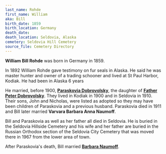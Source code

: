 ```yaml
---
last_name: Rohde
first_name: William
aka: Bill
birth_date: 1859
birth_location: Germany
death_date:
death_location: Seldovia, Alaska
cemetery: Seldovia Hill Cemetery
source_file: Cemetery Directory
---
```

**William Bill Rohde** was born in Germany in 1859. 

In 1892 William Rohde gave testimony on fur seals in Alaska.  He said he was master hunter and owner of a trading schooner and lived at St Paul Harbor, Kodiak.  He had been in Alaska 6 years 

He married, before 1900, [**Paraskovia Dobrovolsky**](./Rohde_Paraskovia.md), the daughter of [**Father Peter Dobrovolsky**](Dobrovolsky_Father_Peter.md). They lived in Kodiak in 1900 and in Seldovia in 1910. Their sons, John and Nicholas, were listed as adopted so they may have been children of Paraskovia and a previous husband. Paraskovia died in 1911 and Bill later married **Varvara Barbara Anna Naumoff**.

Bill and Paraskovia as well as her father all died in Seldovia.  He is buried in the Seldovia Hillside Cemetery and his wife and her father are buried in the Russian Orthodox section of the Seldovia City Cemetery that was moved there in 1967 from the lower area of town.  

After Paraskovia's death, Bill married [**Barbara Naumoff**](./Naumoff_Barbara.md). 



